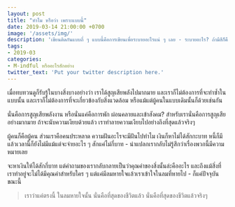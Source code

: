 ```yaml
---
layout: post
title: "ทำไม หรือว่า เพราะแบบนี้"
date: 2019-03-14 21:00:00 +0700
image: '/assets/img/'
description: 'เขียนติดกันแบบถี่ ๆ แบบนี้คือการเขียนเพื่อระบายอะไรแน่ ๆ เลย - ระบายอะไร? ถ้ามีสีก็คือระบายสี ถ้ามีคำก็คือระบายคำ ถ้ามีความทรงจำก็คือระบายทั้งหมดนั่นล่ะ'
tags:
- 2019-03
categories:
- M-indful หรืออะไรสักอย่าง
twitter_text: 'Put your twitter description here.'
---
```

เมื่อทบทวนดูก็รับรู้ในบางสิ่งบางอย่างว่า เราได้สูญเสียพลังไปมากมาย และเราก็ไม่ต้องการที่จะทำซ้ำในแบบนั้น และเราก็ไม่ต้องการที่จะเกี่ยวข้องกับสิ่งแวดล้อม หรือแม้แต่ผู้คนในแบบเดิมนั้นก็ด้วยเช่นกัน

นั่นคือการสูญเสียพลังงาน หรือนั่นแค่คือการพัก ผ่อนคลายและเข้าสังคม? สำหรับเรานั่นคือการสูญเสียอย่างมากมาย ถ้าจะนับความเงียบด้วยแล้ว เราทำลายความเงียบไปอย่างถึงที่สุดแล้วจริงๆ

ผู้คนก็คือผู้คน ส่วนเราคือคนประหลาด ความฝันอะไรจะมีฝันไปทำไม เงินก็หาไม่ได้สักกะบาท หนี้ก็มี แล้วเวลานี้ก็ยังไม่มีแม้แต่จะจ่ายอะไร ๆ สักแค่ไม่กี่บาท - น่าแปลกเรากลับไม่รู้สึกว่าเรื่องพวกนี้มีความหมายเลย

จะหาเงินให้ได้สักกี่บาท แต่คำถามของเรากลับกลายเป็นว่าคุณค่าของสิ่งนั้นล่ะคืออะไร และถึงแม้สิ่งที่เราทำอยู่จะไม่ได้มีคุณค่าสำหรับใคร ๆ แต่แค่มีลมหายใจแล้วเราเข้าใจในลมที่หายไป - ก็แค่ปัจจุบันขณะนี้

> เราว่าแค่ตรงนี้ ในลมหายใจนั้น นั่นคือที่สุดของชีวิตแล้ว นั่นคือที่สุดของชีวิตแล้วจริงๆ
